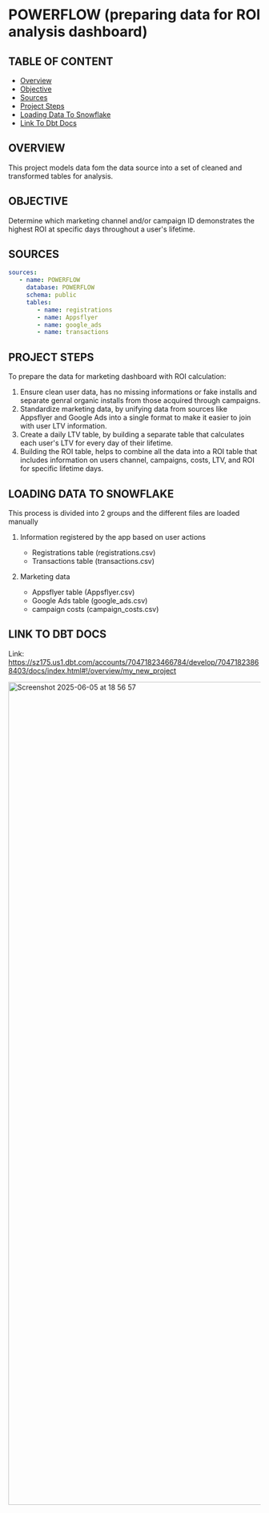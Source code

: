 # POWERFLOW (preparing data for ROI analysis dashboard)

## TABLE OF CONTENT

- [Overview](#overview)
- [Objective](#objective)
- [Sources](#sources)
- [Project Steps](#project-steps)
- [Loading Data To Snowflake](#loading-data-to-snowflake)
- [Link To Dbt Docs](#link-to-dbt-docs)


## OVERVIEW

 This project models data fom the data source into a set of cleaned and transformed tables for analysis.

## OBJECTIVE

  Determine which marketing channel and/or campaign ID demonstrates the highest ROI at specific days throughout a user's lifetime.

## SOURCES

```YAML
sources:
   - name: POWERFLOW
     database: POWERFLOW
     schema: public
     tables:
        - name: registrations
        - name: Appsflyer
        - name: google_ads
        - name: transactions
```

## PROJECT STEPS

To prepare the data for marketing dashboard with ROI calculation:

1. Ensure clean user data, has no missing informations or fake installs and separate genral organic installs from those acquired through campaigns.
2. Standardize marketing data, by unifying data from sources like Appsflyer and Google Ads into a single format to make it easier to join with user LTV information.
3. Create a daily LTV table, by building a separate table that calculates each user's LTV for every day of their lifetime.
4. Building the ROI table, helps to combine all the data into a ROI table that includes information on users channel, campaigns, costs, LTV, and ROI for specific lifetime days.


## LOADING DATA TO SNOWFLAKE

This process is divided into 2 groups and the different files are loaded manually

1. Information registered by the app based on user actions
     - Registrations table (registrations.csv)
     - Transactions table (transactions.csv)

2. Marketing data
    - Appsflyer table (Appsflyer.csv)
    - Google Ads table (google_ads.csv)
    - campaign costs (campaign_costs.csv)


## LINK TO DBT DOCS

Link:
https://sz175.us1.dbt.com/accounts/70471823466784/develop/70471823868403/docs/index.html#!/overview/my_new_project


<img width="1644" alt="Screenshot 2025-06-05 at 18 56 57" src="https://github.com/user-attachments/assets/a6726284-2767-4c16-8d5a-c6f8c280ab41" />





